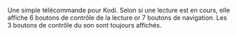 Une simple télécommande pour Kodi.
Selon si une lecture est en cours, elle affiche 6 boutons de contrôle de la lecture or 7 boutons de navigation. Les 3 boutons de contrôle du son sont toujours affichés.